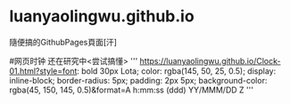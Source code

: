 # luanyaolingwu.github.io

隨便搞的GithubPages頁面[汗]

#网页时钟
还在研究中<尝试搞懂>
'''
https://luanyaolingwu.github.io/Clock-01.html?style=font: bold 30px Lota; color: rgba(145, 50, 25, 0.5); display: inline-block; border-radius: 5px; padding: 2px 5px; background-color: rgba(45, 150, 145, 0.5)&format=A h:mm:ss  (ddd) YY/MMM/DD Z
'''
